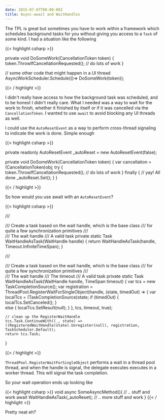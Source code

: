 ```yaml
---
date: 2015-07-07T00:00:00Z
title: Async-await and WaitHandles
--- 
```


The TPL is great but sometimes you have to work within a framework which schedules background tasks for you 
without giving you access to a `Task` of some kind. 
I had a situation like the following

{{< highlight csharp >}}

private void DoSomeWork(CancellationToken token)
{
    token.ThrowIfCancellationRequested();
    // do lots of work 
}

// some other code that might happen in a UI thread
AsyncWorkScheduler.Schedule(()=> DoSomeWork(token)); 

{{< / highlight >}}

I didn't really have access to how the background task was scheduled, and to be honest I didn't really care.
What I needed was a way to wait for the work to finish, whether it finished by itself or if it was
cancelled via the `CancellationToken`. 
I wanted to use `await` to avoid blocking any UI threads as well.

I could use the `AutoResetEvent` as a way to perform cross-thread signaling to indicate the work is done. 
Simple enough

{{< highlight csharp >}}

private readonly AutoResetEvent _autoReset = new AutoResetEvent(false);

private void DoSomeWork(CancellationToken token) 
{
    var cancellation = (CancellationToken)obj;
    try
    {               
        token.ThrowIfCancellationRequested();
        // do lots of work 
    }
    finally
    { 
        // yay! All done
        _autoReset.Set();
    }
}

{{< / highlight >}}

So how would you use await with an `AutoResetEvent`?

{{< highlight csharp >}}

/// <summary>
/// Create a task based on the wait handle, which is the base class
/// for quite a few synchronization primitives
/// </summary>
/// <param name="handle">The wait handle</param>
/// <returns>A valid task</returns>
private static Task WaitHandleAsTask(WaitHandle handle)
{
    return WaitHandleAsTask(handle, Timeout.InfiniteTimeSpan);
}

/// <summary>
/// Create a task based on the wait handle, which is the base class
/// for quite a few synchronization primitives
/// </summary>
/// <param name="handle">The wait handle</param>
/// <param name="timeout">The timeout</param>
/// <returns>A valid task</returns>
private static Task WaitHandleAsTask(WaitHandle handle, TimeSpan timeout)
{
    var tcs = new TaskCompletionSource<object>();
    var registration = ThreadPool.RegisterWaitForSingleObject(handle, (state, timedOut) =>
    {
        var localTcs = (TaskCompletionSource<object>)state;
        if (timedOut)
        {   
            localTcs.SetCanceled();
        }   
        else
        {
            localTcs.SetResult(null);
        }
    }, tcs, timeout, true);

    // clean up the RegisterWaitHandle
    tcs.Task.ContinueWith((_, state) => ((RegisteredWaitHandle)state).Unregister(null), registration, TaskScheduler.Default); 
    return tcs.Task;
}

{{< / highlight >}}

`ThreadPool.RegisterWaitForSingleObject` performs a wait in a thread pool thread, and when the handle is signal, the delegate executes
executes in a worker thread. This will signal the task completion.

So your wait operation ends up looking like


{{< highlight csharp >}}
void async SomeAsyncMethod(){
// .. stuff and work
await WaitHandleAsTask(_autoReset);
// .. more stuff and work
}
{{< / highlight >}}

Pretty neat eh? 
